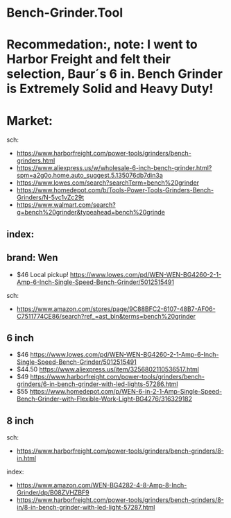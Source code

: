 # Bench-Grinder.Tool

# Recommedation:, note: I went to Harbor Freight and felt their selection, Baur´s 6 in. Bench Grinder is Extremely Solid and Heavy Duty!

# Market:
sch:
- https://www.harborfreight.com/power-tools/grinders/bench-grinders.html
- https://www.aliexpress.us/w/wholesale-6-inch-bench-grinder.html?spm=a2g0o.home.auto_suggest.5.135076db7din3a
- https://www.lowes.com/search?searchTerm=bench%20grinder
- https://www.homedepot.com/b/Tools-Power-Tools-Grinders-Bench-Grinders/N-5yc1vZc29t
- https://www.walmart.com/search?q=bench%20grinder&typeahead=bench%20grinde

## index:

## brand: Wen
- $46 Local pickup!  https://www.lowes.com/pd/WEN-WEN-BG4260-2-1-Amp-6-Inch-Single-Speed-Bench-Grinder/5012515491

sch:
- https://www.amazon.com/stores/page/9C88BFC2-6107-48B7-AF06-C7511774CE86/search?ref_=ast_bln&terms=bench%20grinder


## 6 inch
- $46  https://www.lowes.com/pd/WEN-WEN-BG4260-2-1-Amp-6-Inch-Single-Speed-Bench-Grinder/5012515491
- $44.50  https://www.aliexpress.us/item/3256802110536517.html
- $49  https://www.harborfreight.com/power-tools/grinders/bench-grinders/6-in-bench-grinder-with-led-lights-57286.html
- $55  https://www.homedepot.com/p/WEN-6-in-2-1-Amp-Single-Speed-Bench-Grinder-with-Flexible-Work-Light-BG4276/316329182

## 8 inch
sch:
- https://www.harborfreight.com/power-tools/grinders/bench-grinders/8-in.html

index:
- https://www.amazon.com/WEN-BG4282-4-8-Amp-8-Inch-Grinder/dp/B08ZVHZBF9
- https://www.harborfreight.com/power-tools/grinders/bench-grinders/8-in/8-in-bench-grinder-with-led-light-57287.html
